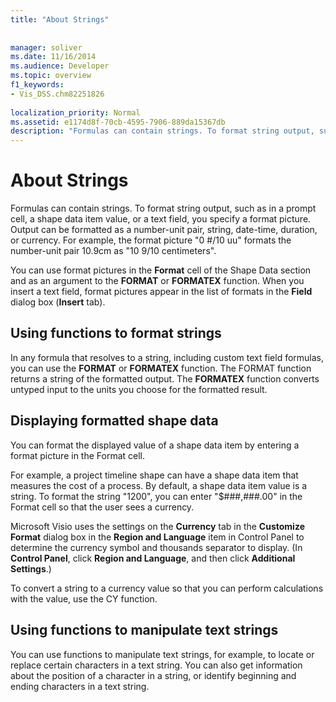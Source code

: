 ```yaml
---
title: "About Strings"
 
 
manager: soliver
ms.date: 11/16/2014
ms.audience: Developer
ms.topic: overview
f1_keywords:
- Vis_DSS.chm82251826
 
localization_priority: Normal
ms.assetid: e1174d8f-70cb-4595-7906-889da15367db
description: "Formulas can contain strings. To format string output, such as in a prompt cell, a shape data item value, or a text field, you specify a format picture. Output can be formatted as a number-unit pair, string, date-time, duration, or currency. For example, the format picture0 #/10 uuformats the number-unit pair 10.9cm as10 9/10 centimeters."
---
```


# About Strings

Formulas can contain strings. To format string output, such as in a prompt cell, a shape data item value, or a text field, you specify a format picture. Output can be formatted as a number-unit pair, string, date-time, duration, or currency. For example, the format picture "0 #/10 uu" formats the number-unit pair 10.9cm as "10 9/10 centimeters".
  
You can use format pictures in the **Format** cell of the Shape Data section and as an argument to the **FORMAT** or **FORMATEX** function. When you insert a text field, format pictures appear in the list of formats in the **Field** dialog box (**Insert** tab). 
  
## Using functions to format strings

In any formula that resolves to a string, including custom text field formulas, you can use the **FORMAT** or **FORMATEX** function. The FORMAT function returns a string of the formatted output. The **FORMATEX** function converts untyped input to the units you choose for the formatted result. 
  
## Displaying formatted shape data

You can format the displayed value of a shape data item by entering a format picture in the Format cell.
  
For example, a project timeline shape can have a shape data item that measures the cost of a process. By default, a shape data item value is a string. To format the string "1200", you can enter "$###,###.00" in the Format cell so that the user sees a currency.
  
Microsoft Visio uses the settings on the **Currency** tab in the **Customize Format** dialog box in the **Region and Language** item in Control Panel to determine the currency symbol and thousands separator to display. (In **Control Panel**, click **Region and Language**, and then click **Additional Settings**.)
  
To convert a string to a currency value so that you can perform calculations with the value, use the CY function.
  
## Using functions to manipulate text strings

You can use functions to manipulate text strings, for example, to locate or replace certain characters in a text string. You can also get information about the position of a character in a string, or identify beginning and ending characters in a text string. 
  

